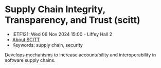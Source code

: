 # Supply Chain Integrity, Transparency, and Trust (scitt)
* <IETFschedule>IETF121: Wed 06 Nov 2024 15:00 - Liffey Hall 2</IETFschedule>
* [About SCITT](https://datatracker.ietf.org/group/scitt/about/)
*  Keywords: supply chain, security

Develops mechanisms to increase accountability and interoperability in software supply chains.

